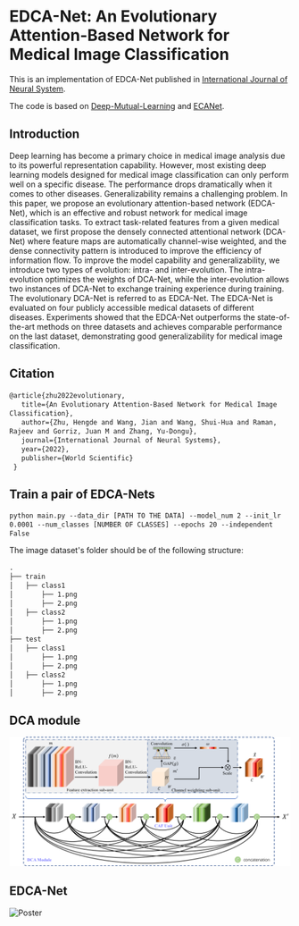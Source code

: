 # EDCA-Net: An Evolutionary Attention-Based Network for Medical Image Classification
This is an implementation of EDCA-Net published in [International Journal of Neural System](https://www.worldscientific.com/doi/10.1142/S0129065723500107).

The code is based on [Deep-Mutual-Learning](https://github.com/chxy95/Deep-Mutual-Learning) and [ECANet](https://github.com/BangguWu/ECANet).

## Introduction
Deep learning has become a primary choice in medical image analysis due to its powerful representation capability. However, most existing deep learning models designed for medical image classification can only perform well on a specific disease. The performance drops dramatically when it comes to other diseases. Generalizability remains a challenging problem. In this paper, we propose an evolutionary attention-based network (EDCA-Net), which is an effective and robust network for medical image classification tasks. To extract task-related features from a given medical dataset, we first propose the densely connected attentional network (DCA-Net) where feature maps are automatically channel-wise weighted, and the dense connectivity pattern is introduced to improve the efficiency of information flow. To improve the model capability and generalizability, we introduce two types of evolution: intra- and inter-evolution. The intra-evolution optimizes the weights of DCA-Net, while the inter-evolution allows two instances of DCA-Net to exchange training experience during training. The evolutionary DCA-Net is referred to as EDCA-Net. The EDCA-Net is evaluated on four publicly accessible medical datasets of different diseases. Experiments showed that the EDCA-Net outperforms the state-of-the-art methods on three datasets and achieves comparable performance on the last dataset, demonstrating good generalizability for medical image classification.

## Citation

    @article{zhu2022evolutionary,
       title={An Evolutionary Attention-Based Network for Medical Image Classification},
       author={Zhu, Hengde and Wang, Jian and Wang, Shui-Hua and Raman, Rajeev and Gorriz, Juan M and Zhang, Yu-Dongu},
       journal={International Journal of Neural Systems},
       year={2022},
       publisher={World Scientific}
     }

## Train a pair of EDCA-Nets

```shell
python main.py --data_dir [PATH TO THE DATA] --model_num 2 --init_lr 0.0001 --num_classes [NUMBER OF CLASSES] --epochs 20 --independent False
```

The image dataset's folder should be of the following structure:

    .
    ├── train
    │   ├── class1
    │       ├── 1.png
    │       ├── 2.png
    │   ├── class2
    │       ├── 1.png
    │       ├── 2.png
    ├── test
    │   ├── class1
    │       ├── 1.png
    │       ├── 2.png
    │   ├── class2
    │       ├── 1.png
    │       ├── 2.png

## DCA module

![Poster](figures/dca.png)

## EDCA-Net

![Poster](figures/edca.png)
